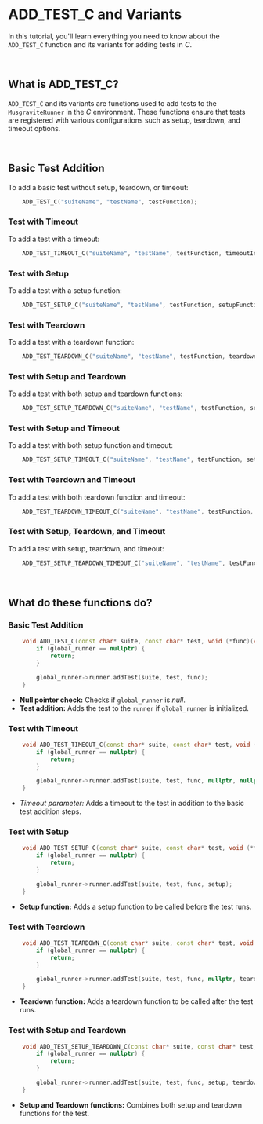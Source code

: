 # ADD_TEST_C and Variants
In this tutorial, you'll learn everything you need to know about the `ADD_TEST_C` function and its variants for adding tests in *C*.

<br>

## What is ADD_TEST_C?
`ADD_TEST_C` and its variants are functions used to add tests to the `MusgraviteRunner` in the *C* environment. These functions ensure that tests are registered with various configurations such as setup, teardown, and timeout options.

<br>

## Basic Test Addition
To add a basic test without setup, teardown, or timeout:

```C    
    ADD_TEST_C("suiteName", "testName", testFunction);
```

### Test with Timeout
To add a test with a timeout:

```C    
    ADD_TEST_TIMEOUT_C("suiteName", "testName", testFunction, timeoutInSeconds);
```

### Test with Setup
To add a test with a setup function:

```C    
    ADD_TEST_SETUP_C("suiteName", "testName", testFunction, setupFunction);
```

### Test with Teardown
To add a test with a teardown function:

```C    
    ADD_TEST_TEARDOWN_C("suiteName", "testName", testFunction, teardownFunction);
```

### Test with Setup and Teardown
To add a test with both setup and teardown functions:

```C    
    ADD_TEST_SETUP_TEARDOWN_C("suiteName", "testName", testFunction, setupFunction, teardownFunction);
```

### Test with Setup and Timeout
To add a test with both setup function and timeout:

```C
    ADD_TEST_SETUP_TIMEOUT_C("suiteName", "testName", testFunction, setupFunction, timeoutInSeconds);
```

### Test with Teardown and Timeout
To add a test with both teardown function and timeout:

```C
    ADD_TEST_TEARDOWN_TIMEOUT_C("suiteName", "testName", testFunction, teardownFunction, timeoutInSeconds);
```

### Test with Setup, Teardown, and Timeout
To add a test with setup, teardown, and timeout:

```C
    ADD_TEST_SETUP_TEARDOWN_TIMEOUT_C("suiteName", "testName", testFunction, setupFunction, teardownFunction, timeoutInSeconds);
```

<br>

## What do these functions do?
### Basic Test Addition
```Cpp
    void ADD_TEST_C(const char* suite, const char* test, void (*func)(void)) {
        if (global_runner == nullptr) {
            return;
        }

        global_runner->runner.addTest(suite, test, func);
    }
```
- **Null pointer check:** Checks if `global_runner` is *null*.
- **Test addition:** Adds the test to the `runner` if `global_runner` is initialized.

### Test with Timeout
```Cpp
    void ADD_TEST_TIMEOUT_C(const char* suite, const char* test, void (*func)(void), int timeout) {
        if (global_runner == nullptr) {
            return;
        }

        global_runner->runner.addTest(suite, test, func, nullptr, nullptr, std::chrono::seconds(timeout));
    }
```
- *Timeout parameter:* Adds a timeout to the test in addition to the basic test addition steps.

### Test with Setup
```Cpp
    void ADD_TEST_SETUP_C(const char* suite, const char* test, void (*func)(void), void (*setup)(void)) {
        if (global_runner == nullptr) {
            return;
        }

        global_runner->runner.addTest(suite, test, func, setup);
    }
```
- **Setup function:** Adds a setup function to be called before the test runs.

### Test with Teardown
```Cpp
    void ADD_TEST_TEARDOWN_C(const char* suite, const char* test, void (*func)(void), void (*teardown)(void)) {
        if (global_runner == nullptr) {
            return;
        }

        global_runner->runner.addTest(suite, test, func, nullptr, teardown);
    }
```
- **Teardown function:** Adds a teardown function to be called after the test runs.

### Test with Setup and Teardown
```Cpp
    void ADD_TEST_SETUP_TEARDOWN_C(const char* suite, const char* test, void (*func)(void), void (*setup)(void), void (*teardown)(void)) {
        if (global_runner == nullptr) {
            return;
        }

        global_runner->runner.addTest(suite, test, func, setup, teardown);
    }
```
- **Setup and Teardown functions:** Combines both setup and teardown functions for the test.